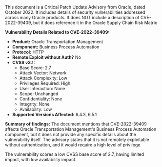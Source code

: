 This document is a Critical Patch Update Advisory from Oracle, dated October 2022. It includes details of security vulnerabilities addressed across many Oracle products.  It does NOT include a description of CVE-2022-39409, but it does reference it in the Oracle Supply Chain Risk Matrix

**Vulnerability Details Related to CVE-2022-39409:**

*   **Product:** Oracle Transportation Management
*   **Component:** Business Process Automation
*   **Protocol:** HTTP
*   **Remote Exploit without Auth?** No
*   **CVSS v3.1:**
    *   Base Score: 2.7
    *   Attack Vector: Network
    *   Attack Complexity: Low
    *   Privileges Required: High
    *   User Interaction: None
    *   Scope: Unchanged
    *   Confidentiality: None
    *   Integrity: None
    *   Availability: Low
*   **Supported Versions Affected:** 6.4.3, 6.5.1

**Summary of findings:**
The document mentions that CVE-2022-39409 affects Oracle Transportation Management's Business Process Automation component, but it does not provide any specific details about the vulnerability itself. The advisory states that it is not remotely exploitable without authentication, and it would require a high level of privilege.

The vulnerability scores a low CVSS base score of 2.7, having limited impact, with low availability impact.